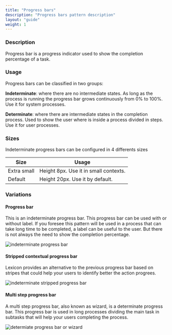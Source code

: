 ```yaml
---
title: "Progress bars"
description: "Progress bars pattern description"
layout: "guide"
weight: 1
---
```


### Description

Progress bar is a progress indicator used to show the completion percentage of a task.

### Usage

Progress bars can be classified in two groups:

**Indeterminate**: where there are no intermediate states. As long as the process is running the progress bar grows continuously from 0% to 100%. Use it for system processes.

**Determinate**: where there are intermediate states in the completion process. Used to show the user where is inside a process divided in steps. Use it for user processes.

### Sizes

Indeterminate progress bars can be configured in 4 differents sizes

| Size | Usage |
| ---- | ----- |
| Extra small | Height 8px. Use it in small contexts. |
| Default | Height 20px. Use it by default. |

### Variations

#### Progress bar

This is an indeterminate progress bar. This progress bar can be used with or without label.
If you foresee this pattern will be used in a process that can take long time to be completed, a label can be useful to the user. But there is not always the need to show the completion percentage.

![indeterminate progress bar](../../../images/progressBarIndeterminate.png) 

#### Stripped contextual progress bar

Lexicon provides an alternative to the previous progress bar based on stripes that could help your users to identify better the action progrees.

![indeterminate stripped progress bar](../../../images/progressBarIndeterminateStriped.png) 

#### Multi step progress bar

A multi step progress bar, also known as wizard, is a determinate progress bar. This progress bar is used in long processes dividing the main task in subtasks that will help your users completing the process.

![determiate progress bar or wizard](../../../images/progressBarDeterminate.png)
